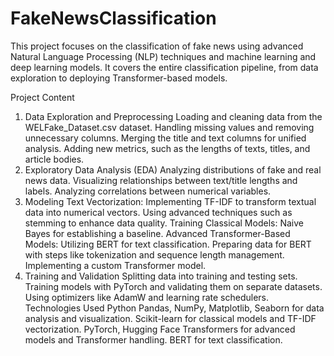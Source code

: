 # FakeNewsClassification
This project focuses on the classification of fake news using advanced Natural Language Processing (NLP) techniques and machine learning and deep learning models. It covers the entire classification pipeline, from data exploration to deploying Transformer-based models.

Project Content
1. Data Exploration and Preprocessing
Loading and cleaning data from the WELFake_Dataset.csv dataset.
Handling missing values and removing unnecessary columns.
Merging the title and text columns for unified analysis.
Adding new metrics, such as the lengths of texts, titles, and article bodies.
2. Exploratory Data Analysis (EDA)
Analyzing distributions of fake and real news data.
Visualizing relationships between text/title lengths and labels.
Analyzing correlations between numerical variables.
3. Modeling
Text Vectorization:
Implementing TF-IDF to transform textual data into numerical vectors.
Using advanced techniques such as stemming to enhance data quality.
Training Classical Models:
Naive Bayes for establishing a baseline.
Advanced Transformer-Based Models:
Utilizing BERT for text classification.
Preparing data for BERT with steps like tokenization and sequence length management.
Implementing a custom Transformer model.
4. Training and Validation
Splitting data into training and testing sets.
Training models with PyTorch and validating them on separate datasets.
Using optimizers like AdamW and learning rate schedulers.
Technologies Used
Python
Pandas, NumPy, Matplotlib, Seaborn for data analysis and visualization.
Scikit-learn for classical models and TF-IDF vectorization.
PyTorch, Hugging Face Transformers for advanced models and Transformer handling.
BERT for text classification.<br>
